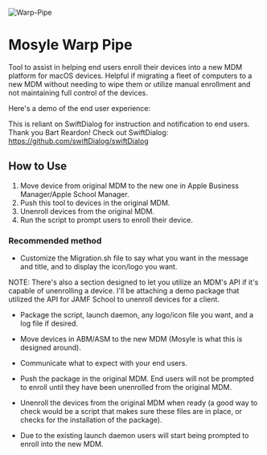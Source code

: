 ![Warp-Pipe](https://github.com/joshricketts/Mosyle-Warp-Pipe/assets/105330539/09754aa7-3f80-4ea7-b19b-78749bf28efa)

# Mosyle Warp Pipe
Tool to assist in helping end users enroll their devices into a new MDM platform for macOS devices. Helpful if migrating a fleet of computers to a new MDM without needing to wipe them or utilize manual enrollment and not maintaining full control of the devices. 


Here's a demo of the end user experience:


This is reliant on SwiftDialog for instruction and notification to end users. Thank you Bart Reardon! Check out SwiftDialog:
https://github.com/swiftDialog/swiftDialog


## How to Use
1. Move device from original MDM to the new one in Apple Business Manager/Apple School Manager. 
2. Push this tool to devices in the original MDM.
3. Unenroll devices from the original MDM.
4. Run the script to prompt users to enroll their device.

### Recommended method


- Customize the Migration.sh file to say what you want in the message and title, and to display the icon/logo you want.

NOTE: There's also a section designed to let you utilize an MDM's API if it's capable of unenrolling a device. I'll be attaching a demo package that utilized the API for JAMF School to unenroll devices for a client. 

- Package the script, launch daemon, any logo/icon file you want, and a log file if desired. 

- Move devices in ABM/ASM to the new MDM (Mosyle is what this is designed around).

- Communicate what to expect with your end users.

- Push the package in the original MDM. End users will not be prompted to enroll until they have been unenrolled from the original MDM. 

- Unenroll the devices from the original MDM when ready (a good way to check would be a script that makes sure these files are in place, or checks for the installation of the package). 

- Due to the existing launch daemon users will start being prompted to enroll into the new MDM. 
